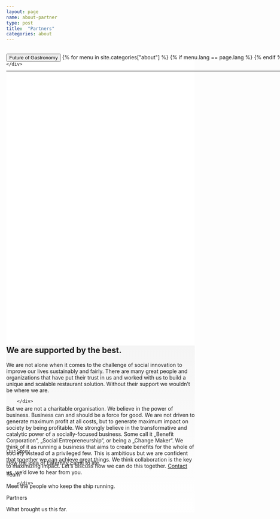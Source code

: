 ```yaml
---
layout: page
name: about-partner
type: post
title:  "Partners"
categories: about
---
```



<div style="background-color: #fff;">
	<div class="container-hero container-hero-1 clearfix" style="height: 720px;background: url('/images/partners.jpg') rgb(255, 255, 255);background-repeat: no-repeat;background-size: 1000px;background-position: center bottom;">
		<div class="container-hero-content container-hero-content-1 clearfix">
			<div class="container-4 clearfix" style="margin-bottom:-40px;margin-top:30px;width: 960px;height: 46px;border-bottom: 1px solid rgb(0, 0, 0);">
				<button class="text text-5" style="text-align:left;color:#000" onClick="window.location='/about';" >Future of Gastronomy</button>
				{% for menu in site.categories["about"] %}
				{% if menu.lang == page.lang %}
				<button class="_button" style="float:right;margin-left:20px;margin-top:8px;font-size:0.95em;color:#000" onClick="window.location='{{menu.url}}';">{{menu.title}}</button>
				{% endif %}{% endfor %}
			</div>
			<!-- <div style="line-height: 1.38;clear: both;width: 796px;margin: 250px 0 0 82px;border-radius: 3px;background-color: rgba(255, 255, 255, 0);font-size: 3.2em;text-align: center;float: left; color: #fff">Our Goal: We are building the<br>Future of Gastronomy.</div> -->
		</div>

	</div>
</div>	

<div style="background: -webkit-linear-gradient(90deg, rgb(255, 255, 255) 0%, rgb(245, 245, 245) 100%) rgb(222, 222, 222);margin-top:60px;margin-bottom:160px">
	
<div class="container">
		<div class="row" style="height:100px">
			<div class="col-md-2"></div>
			<div class="col-md-6">
				<h2>We are supported by the best.</h2>
				<p>We are not alone when it comes to the challenge of social innovation to improve our lives sustainably and fairly. There are many great people and organizations that have put their trust in us and worked with us to build a unique and scalable restaurant solution. Without their support we wouldn’t be where we are.</p>
			</div>
			<div class="col-md-4"></div>
			
		</div>
</div>



<div class="container">
		<div class="row" style="height:100px">
			<div class="col-md-2"></div>
			<div class="col-md-6">
				<p style="margin-top:60px">But we are not a charitable organisation. We believe in the power of business. Business can and should be a force for good. We are not driven to generate  maximum profit at all costs, but to generate maximum impact on society by being profitable. We strongly believe in the transformative and catalytic power of a socially-focused business. Some call it „Benefit Corporation“, „Social Entrepreneurship“, or being a „Change Maker“. We think of it as running a business that aims to create benefits for the whole of society instead of a privileged few. This is ambitious but we are confident that together we can achieve great things. We think collaboration is the key to maximizing impact. Let’s discuss how we can do this together. <a href="/contact">Contact us</a>, we’d love to hear from you.</p>
			</div>
			<div class="col-md-4"></div>
			
		</div>
</div>
</div>


<div class="follow-up-footer follow-up-footer-6 clearfix">
	<div class="container-follow-up clearfix">
		<div class="element-our-story element-our-story-1 clearfix">
			<p class="text text-147">Our Story</p>
			<p class="text text-151">How the idea of Eaternity came to life.</p>
		</div>
		<div class="element-team element-team-2 clearfix">
			<p class="text text-165">Team</p>
			<p class="text text-173">Meet the people who keep the ship running.</p>
		</div>
		<div class="element-partners clearfix">
			<p class="text text-197">Partners</p>
			<p class="text text-204">What brought us this far.</p>
		</div>
	</div>
</div>